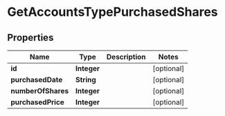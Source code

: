

# GetAccountsTypePurchasedShares

## Properties

Name | Type | Description | Notes
------------ | ------------- | ------------- | -------------
**id** | **Integer** |  |  [optional]
**purchasedDate** | **String** |  |  [optional]
**numberOfShares** | **Integer** |  |  [optional]
**purchasedPrice** | **Integer** |  |  [optional]



